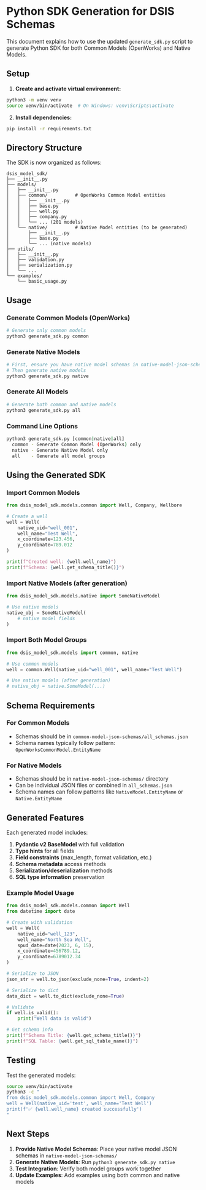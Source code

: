 # Python SDK Generation for DSIS Schemas

This document explains how to use the updated `generate_sdk.py` script to generate Python SDK for both Common Models (OpenWorks) and Native Models.

## Setup

1. **Create and activate virtual environment:**
```bash
python3 -m venv venv
source venv/bin/activate  # On Windows: venv\Scripts\activate
```

2. **Install dependencies:**
```bash
pip install -r requirements.txt
```

## Directory Structure

The SDK is now organized as follows:
```
dsis_model_sdk/
├── __init__.py
├── models/
│   ├── __init__.py
│   ├── common/          # OpenWorks Common Model entities
│   │   ├── __init__.py
│   │   ├── base.py
│   │   ├── well.py
│   │   ├── company.py
│   │   └── ... (201 models)
│   └── native/          # Native Model entities (to be generated)
│       ├── __init__.py
│       ├── base.py
│       └── ... (native models)
├── utils/
│   ├── __init__.py
│   ├── validation.py
│   ├── serialization.py
│   └── ...
└── examples/
    └── basic_usage.py
```

## Usage

### Generate Common Models (OpenWorks)
```bash
# Generate only common models
python3 generate_sdk.py common
```

### Generate Native Models
```bash
# First, ensure you have native model schemas in native-model-json-schemas/
# Then generate native models
python3 generate_sdk.py native
```

### Generate All Models
```bash
# Generate both common and native models
python3 generate_sdk.py all
```

### Command Line Options
```bash
python3 generate_sdk.py [common|native|all]
  common - Generate Common Model (OpenWorks) only
  native - Generate Native Model only  
  all    - Generate all model groups
```

## Using the Generated SDK

### Import Common Models
```python
from dsis_model_sdk.models.common import Well, Company, Wellbore

# Create a well
well = Well(
    native_uid="well_001",
    well_name="Test Well",
    x_coordinate=123.456,
    y_coordinate=789.012
)

print(f"Created well: {well.well_name}")
print(f"Schema: {well.get_schema_title()}")
```

### Import Native Models (after generation)
```python
from dsis_model_sdk.models.native import SomeNativeModel

# Use native models
native_obj = SomeNativeModel(
    # native model fields
)
```

### Import Both Model Groups
```python
from dsis_model_sdk.models import common, native

# Use common models
well = common.Well(native_uid="well_001", well_name="Test Well")

# Use native models (after generation)
# native_obj = native.SomeModel(...)
```

## Schema Requirements

### For Common Models
- Schemas should be in `common-model-json-schemas/all_schemas.json`
- Schema names typically follow pattern: `OpenWorksCommonModel.EntityName`

### For Native Models
- Schemas should be in `native-model-json-schemas/` directory
- Can be individual JSON files or combined in `all_schemas.json`
- Schema names can follow patterns like `NativeModel.EntityName` or `Native.EntityName`

## Generated Features

Each generated model includes:

1. **Pydantic v2 BaseModel** with full validation
2. **Type hints** for all fields
3. **Field constraints** (max_length, format validation, etc.)
4. **Schema metadata** access methods
5. **Serialization/deserialization** methods
6. **SQL type information** preservation

### Example Model Usage
```python
from dsis_model_sdk.models.common import Well
from datetime import date

# Create with validation
well = Well(
    native_uid="well_123",
    well_name="North Sea Well",
    spud_date=date(2023, 6, 15),
    x_coordinate=456789.12,
    y_coordinate=6789012.34
)

# Serialize to JSON
json_str = well.to_json(exclude_none=True, indent=2)

# Serialize to dict
data_dict = well.to_dict(exclude_none=True)

# Validate
if well.is_valid():
    print("Well data is valid")

# Get schema info
print(f"Schema Title: {well.get_schema_title()}")
print(f"SQL Table: {well.get_sql_table_name()}")
```

## Testing

Test the generated models:
```bash
source venv/bin/activate
python3 -c "
from dsis_model_sdk.models.common import Well, Company
well = Well(native_uid='test', well_name='Test Well')
print(f'✅ {well.well_name} created successfully')
"
```

## Next Steps

1. **Provide Native Model Schemas**: Place your native model JSON schemas in `native-model-json-schemas/`
2. **Generate Native Models**: Run `python3 generate_sdk.py native`
3. **Test Integration**: Verify both model groups work together
4. **Update Examples**: Add examples using both common and native models
